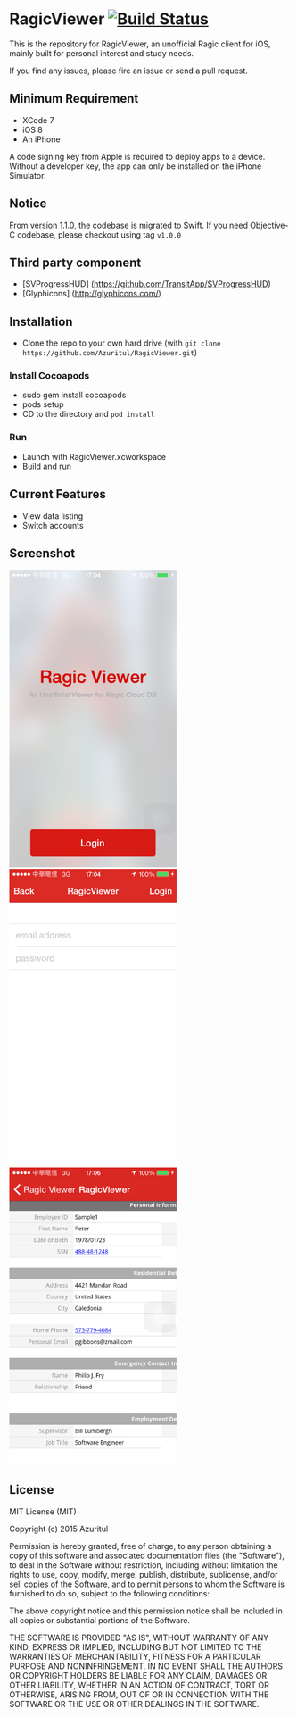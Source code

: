 RagicViewer [![Build Status](https://travis-ci.org/Azuritul/RagicViewer.svg?branch=master)](https://travis-ci.org/Azuritul/RagicViewer) 
===========

This is the repository for RagicViewer, an unofficial Ragic client for iOS, mainly built for personal interest and study needs.

If you find any issues, please fire an issue or send a pull request.

## Minimum Requirement

* XCode 7
* iOS 8
* An iPhone

A code signing key from Apple is required to deploy apps to a device. Without a developer key, the app can only be installed on the iPhone Simulator.

## Notice
From version 1.1.0, the codebase is migrated to Swift.  If you need Objective-C codebase, please checkout using tag `v1.0.0`

## Third party component
* [SVProgressHUD] (https://github.com/TransitApp/SVProgressHUD)
* [Glyphicons] (http://glyphicons.com/)

## Installation
* Clone the repo to your own hard drive (with `git clone  https://github.com/Azuritul/RagicViewer.git`)

### Install Cocoapods
* sudo gem install cocoapods
* pods setup
* CD to the directory and `pod install`

### Run
* Launch with RagicViewer.xcworkspace
* Build and run

## Current Features
* View data listing
* Switch accounts

## Screenshot
<img src="https://github.com/Azuritul/RagicViewer/blob/gh-pages/images/home.png" width=300>
<img src="https://github.com/Azuritul/RagicViewer/blob/gh-pages/images/login.png" width=300>
<img src="https://github.com/Azuritul/RagicViewer/blob/gh-pages/images/detail.png" width=300>

## License
MIT License (MIT)

Copyright (c) 2015 Azuritul

Permission is hereby granted, free of charge, to any person obtaining a copy of this software and associated documentation files (the "Software"), to deal in the Software without restriction, including without limitation the rights to use, copy, modify, merge, publish, distribute, sublicense, and/or sell copies of the Software, and to permit persons to whom the Software is furnished to do so, subject to the following conditions:

The above copyright notice and this permission notice shall be included in all copies or substantial portions of the Software.

THE SOFTWARE IS PROVIDED "AS IS", WITHOUT WARRANTY OF ANY KIND, EXPRESS OR IMPLIED, INCLUDING BUT NOT LIMITED TO THE WARRANTIES OF MERCHANTABILITY, FITNESS FOR A PARTICULAR PURPOSE AND NONINFRINGEMENT. IN NO EVENT SHALL THE AUTHORS OR COPYRIGHT HOLDERS BE LIABLE FOR ANY CLAIM, DAMAGES OR OTHER LIABILITY, WHETHER IN AN ACTION OF CONTRACT, TORT OR OTHERWISE, ARISING FROM, OUT OF OR IN CONNECTION WITH THE SOFTWARE OR THE USE OR OTHER DEALINGS IN THE SOFTWARE.
